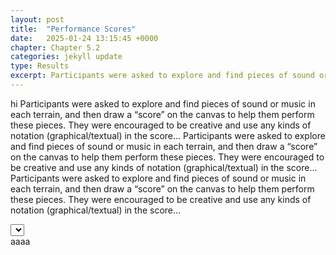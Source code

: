 ```yaml
---
layout: post
title:  "Performance Scores"
date:   2025-01-24 13:15:45 +0000
chapter: Chapter 5.2
categories: jekyll update
type: Results
excerpt: Participants were asked to explore and find pieces of sound or music in each terrain, and then draw a “score” on the canvas to help them perform these pieces. They were encouraged to be creative and use any kinds of notation (graphical/textual) in the score...
---
```



hi Participants were asked to explore and find pieces of sound or music in each terrain, and then draw a “score” on the canvas to help them perform these pieces. They were encouraged to be creative and use any kinds of notation (graphical/textual) in the score... Participants were asked to explore and find pieces of sound or music in each terrain, and then draw a “score” on the canvas to help them perform these pieces. They were encouraged to be creative and use any kinds of notation (graphical/textual) in the score... Participants were asked to explore and find pieces of sound or music in each terrain, and then draw a “score” on the canvas to help them perform these pieces. They were encouraged to be creative and use any kinds of notation (graphical/textual) in the score...

<div id="canvasContainer"></div>
<div id="canvasControls">
	<select id="selectPage">
<!--         <option value="Option 1">Option 1</option>
        <option value="Option 2">Option 2</option>
        <option value="Option 3">Option 3</option>
        <option value="Option 4">Option 4</option> -->
    </select>

</div>
aaaa